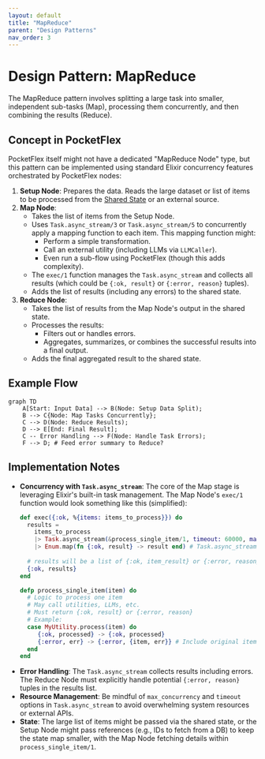 ```yaml
---
layout: default
title: "MapReduce"
parent: "Design Patterns"
nav_order: 3
---
```


# Design Pattern: MapReduce

The MapReduce pattern involves splitting a large task into smaller, independent sub-tasks (Map), processing them concurrently, and then combining the results (Reduce).

## Concept in PocketFlex

PocketFlex itself might not have a dedicated "MapReduce Node" type, but this pattern can be implemented using standard Elixir concurrency features orchestrated by PocketFlex nodes:

1.  **Setup Node**: Prepares the data. Reads the large dataset or list of items to be processed from the [Shared State](../core_abstraction/communication.md) or an external source.
2.  **Map Node**: 
    *   Takes the list of items from the Setup Node.
    *   Uses `Task.async_stream/3` or `Task.async_stream/5` to concurrently apply a mapping function to each item. This mapping function might:
        *   Perform a simple transformation.
        *   Call an external utility (including LLMs via `LLMCaller`).
        *   Even run a sub-flow using PocketFlex (though this adds complexity).
    *   The `exec/1` function manages the `Task.async_stream` and collects all results (which could be `{:ok, result}` or `{:error, reason}` tuples).
    *   Adds the list of results (including any errors) to the shared state.
3.  **Reduce Node**: 
    *   Takes the list of results from the Map Node's output in the shared state.
    *   Processes the results:
        *   Filters out or handles errors.
        *   Aggregates, summarizes, or combines the successful results into a final output.
    *   Adds the final aggregated result to the shared state.

## Example Flow

```mermaid
graph TD
    A[Start: Input Data] --> B(Node: Setup Data Split);
    B --> C{Node: Map Tasks Concurrently};
    C --> D(Node: Reduce Results);
    D --> E[End: Final Result];
    C -- Error Handling --> F(Node: Handle Task Errors);
    F --> D; # Feed error summary to Reduce?
```

## Implementation Notes

- **Concurrency with `Task.async_stream`**: The core of the Map stage is leveraging Elixir's built-in task management. The Map Node's `exec/1` function would look something like this (simplified):
    ```elixir
    def exec({:ok, %{items: items_to_process}}) do
      results = 
        items_to_process
        |> Task.async_stream(&process_single_item/1, timeout: 60000, max_concurrency: 10) 
        |> Enum.map(fn {:ok, result} -> result end) # Task.async_stream returns {:ok, result} tuples
      
      # results will be a list of {:ok, item_result} or {:error, reason} tuples
      {:ok, results}
    end

    defp process_single_item(item) do
      # Logic to process one item
      # May call utilities, LLMs, etc.
      # Must return {:ok, result} or {:error, reason}
      # Example:
      case MyUtility.process(item) do
         {:ok, processed} -> {:ok, processed}
         {:error, err} -> {:error, {item, err}} # Include original item in error
      end
    end
    ```
- **Error Handling**: The `Task.async_stream` collects results including errors. The Reduce Node must explicitly handle potential `{:error, reason}` tuples in the results list.
- **Resource Management**: Be mindful of `max_concurrency` and `timeout` options in `Task.async_stream` to avoid overwhelming system resources or external APIs.
- **State**: The large list of items might be passed via the shared state, or the Setup Node might pass references (e.g., IDs to fetch from a DB) to keep the state map smaller, with the Map Node fetching details within `process_single_item/1`. 